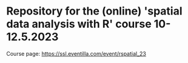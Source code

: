 # Repository for the (online) 'spatial data analysis with R' course 10-12.5.2023

Course page: https://ssl.eventilla.com/event/rspatial_23
